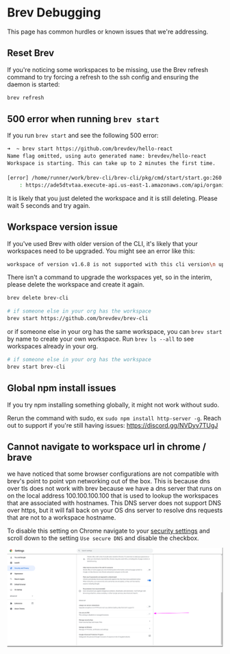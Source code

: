 # Brev Debugging

This page has common hurdles or known issues that we're addressing.


##  Reset Brev
If you're noticing some workspaces to be missing, use the Brev refresh command to try forcing a refresh to the ssh config and ensuring the daemon is started:

```zsh
brev refresh
```
##  500 error when running `brev start`
If you run `brev start` and see the following 500 error:

```zsh
➜  ~ brev start https://github.com/brevdev/hello-react
Name flag omitted, using auto generated name: brevdev/hello-react
Workspace is starting. This can take up to 2 minutes the first time.

[error] /home/runner/work/brev-cli/brev-cli/pkg/cmd/start/start.go:260
	: https://ade5dtvtaa.execute-api.us-east-1.amazonaws.com/api/organizations/ejmrvoj8m/workspaces?utm_source=cli 500 Internal Server Error
```
It is likely that you just deleted the workspace and it is still deleting. Please wait 5 seconds and try again.


## Workspace version issue
If you've used Brev with older version of the CLI, it's likely that your workspaces need to be upgraded. You might see an error like this:

```zsh
workspace of version v1.6.8 is not supported with this cli version\n upgrade your workspace or downgrade your cli"
```

There isn't a command to upgrade the workspaces yet, so in the interim, please delete the workspace and create it again.

```zsh
brev delete brev-cli
```

```zsh
# if someone else in your org has the workspace
brev start https://github.com/brevdev/brev-cli
```

or if someone else in your org has the same workspace, you can `brev start` by name to create your own workspace. Run `brev ls --all` to see workspaces already in your org.

```zsh
# if someone else in your org has the workspace
brev start brev-cli
```

##  Global npm install issues
If you try npm installing something globally, it might not work without sudo.

Rerun the command with sudo, ex `sudo npm install http-server -g`. Reach out to support if you're still having issues: https://discord.gg/NVDyv7TUgJ

## Cannot navigate to workspace url in chrome / brave

we have noticed that some browser configurations are not compatible with brev's point to point vpn networking out of the box. This is because dns over tls does not work with brev because we have a dns server that runs on on the local address 100.100.100.100 that is used to lookup the workspaces that are associated with hostnames. This DNS server does not support DNS over https, but it will fall back on your OS dns server to resolve dns requests that are not to a workspace hostname.

To disable this setting on Chrome navigate to your [security settings](chrome://settings/security) and scroll down to the setting `Use secure DNS` and  disable the checkbox.

![chrome settings window](./chrome-settihngs-arrow.png)
